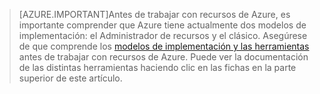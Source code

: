 <!---Testing No Line BreakHONumber=AcomDC_0323_2016-->
>[AZURE.IMPORTANT]Antes de trabajar con recursos de Azure, es importante comprender que Azure tiene actualmente dos modelos de implementación: el Administrador de recursos y el clásico. Asegúrese de que comprende los [modelos de implementación y las herramientas](../articles/azure-classic-rm.md) antes de trabajar con recursos de Azure. Puede ver la documentación de las distintas herramientas haciendo clic en las fichas en la parte superior de este artículo.